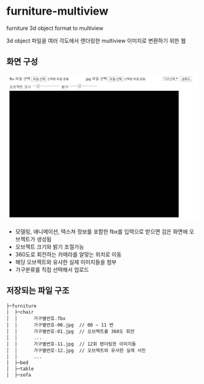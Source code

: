 # furniture-multiview

furniture 3d object format to multiview

3d object 파일을 여러 각도에서 렌더링한 multiview 이미지로 변환하기 위한 웹

## 화면 구성

![snapshot](snapshot.JPG)

- 모델링, 애니메이션, 텍스쳐 정보를 포함한 fbx를 입력으로 받으면 검은 화면에 오브젝트가 생성됨
- 오브젝트 크기와 밝기 조절가능
- 360도로 회전하는 카메라를 알맞는 위치로 이동
- 해당 오브젝트와 유사한 실제 이미지들을 첨부
- 가구분류를 직접 선택해서 업로드

## 저장되는 파일 구조

```
├─furniture
│  ├─chair
│  │      가구별번호.fbx
│  │      가구별번호-00.jpg  // 00 ~ 11 번
│  │      가구별번호-01.jpg  // 오브젝트를 360도 회전
│  │      ...
│  │      가구별번호-11.jpg  // 12회 렌더링한 이미지들
│  │      가구별번호-12.jpg  // 오브젝트와 유사한 실제 사진
│  │      ...
│  ├─bed
│  ├─table
│  ├─sofa
```
